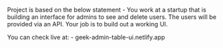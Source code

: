 Project is based on the below statement -
You work at a startup that is building an interface for admins to see and delete users. The users will be provided via an API. Your job is to build out a working UI.

You can check live at: - geek-admin-table-ui.netlify.app
